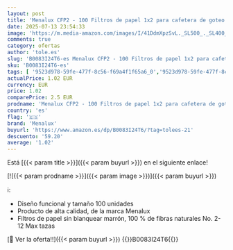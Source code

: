 ```yaml
---
layout: post
title: 'Menalux CFP2 - 100 Filtros de papel 1x2 para cafetera de goteo'
date: 2025-07-13 23:54:33
image: 'https://m.media-amazon.com/images/I/41DdmXpzSvL._SL500_._SL400_.jpg'
comments: true
category: ofertas
author: 'tole.es'
slug: 'B0083I24T6-es Menalux CFP2 - 100 Filtros de papel 1x2 para cafetera de...'
sku: 'B0083I24T6-es'
tags: [ '9523d978-59fe-477f-8c56-f69a4f1f65a6_0','9523d978-59fe-477f-8c56-f69a4f1f65a6_3101','Arborist Merchandising Root','Filtros de café','Filtros desechables para café','Filtros y repuestos para cafeteras','Hogar y cocina','Self Service','Special Features Stores','Utensilios para café y té','cafetera','menalux','🇪🇸', ]
actualPrice: 1.02 EUR
currency: EUR
price: 1.02
comparePrice: 2.5 EUR
prodname: 'Menalux CFP2 - 100 Filtros de papel 1x2 para cafetera de goteo'
country: 'es'
flag: '🇪🇸'
brand: 'Menalux'
buyurl: 'https://www.amazon.es/dp/B0083I24T6/?tag=tolees-21'
descuento: '59.20'
average: '1.02'
---
```


Está [{{< param title >}}]({{< param buyurl >}}) en el siguiente enlace!

[![{{< param prodname >}}]({{< param image >}})]({{< param buyurl >}})

ℹ️:

- Diseño funcional y tamaño 100 unidades
- Producto de alta calidad, de la marca Menalux
- Filtros de papel sin blanquear marrón, 100 % de fibras naturales No. 2-12 Max tazas

[🛒 Ver la oferta!!]({{< param buyurl >}})
{{<world>}}B0083I24T6{{</world>}}
